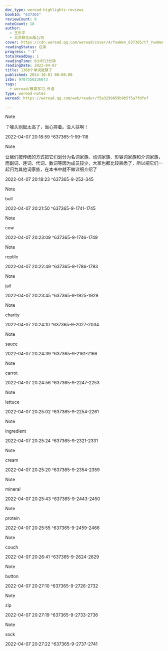 ```yaml
---
doc_type: weread-highlights-reviews
bookId: "637365"
reviewCount: 0
noteCount: 18
author:
  - 王乐平
  - 北京联合出版公司
cover: https://cdn.weread.qq.com/weread/cover/4/YueWen_637365/t7_YueWen_637365.jpg
readingStatus: 在读
progress: "-1"
totalReadDay: 1
readingTime: 0小时13分钟
readingDate: 2022-04-07
title: 1368个单词就够了
published: 2014-10-01 00:00:00
isbn: 9787550236073
tags:
  - weread/教育学习-外语
type: weread-notes
weread: https://weread.qq.com/web/reader/f5a3299059b9b5f5a7fdfef

---
```





> [!NOTE] 
> ？噱头别起太高了，当心摔着。没人扶啊！
> 
> 2022-04-07 20:16:59 ^637365-1-99-118





> [!NOTE] 
> 让我们按传统的方式把它们划分为名词家族、动词家族、形容词家族和介词家族，而副词、连词、代词、数词等因为成员较少，大家也都比较熟悉了，所以把它们一起归为其他词家族，在本书中就不做详细介绍了
> 
> 2022-04-07 20:18:23 ^637365-9-252-345

> [!NOTE] 
> bull
> 
> 2022-04-07 20:21:50 ^637365-9-1741-1745

> [!NOTE] 
> cow
> 
> 2022-04-07 20:23:09 ^637365-9-1746-1749

> [!NOTE] 
> reptile
> 
> 2022-04-07 20:22:49 ^637365-9-1786-1793

> [!NOTE] 
> jail
> 
> 2022-04-07 20:23:45 ^637365-9-1925-1929

> [!NOTE] 
> charity
> 
> 2022-04-07 20:24:10 ^637365-9-2027-2034

> [!NOTE] 
> sauce
> 
> 2022-04-07 20:24:39 ^637365-9-2161-2166

> [!NOTE] 
> carrot
> 
> 2022-04-07 20:24:56 ^637365-9-2247-2253

> [!NOTE] 
> lettuce
> 
> 2022-04-07 20:25:02 ^637365-9-2254-2261

> [!NOTE] 
> ingredient
> 
> 2022-04-07 20:25:24 ^637365-9-2321-2331

> [!NOTE] 
> cream
> 
> 2022-04-07 20:25:20 ^637365-9-2354-2359

> [!NOTE] 
> mineral
> 
> 2022-04-07 20:25:43 ^637365-9-2443-2450

> [!NOTE] 
> protein
> 
> 2022-04-07 20:25:55 ^637365-9-2459-2466

> [!NOTE] 
> couch
> 
> 2022-04-07 20:26:41 ^637365-9-2624-2629

> [!NOTE] 
> button
> 
> 2022-04-07 20:27:10 ^637365-9-2726-2732

> [!NOTE] 
> zip
> 
> 2022-04-07 20:27:19 ^637365-9-2733-2736

> [!NOTE] 
> sock
> 
> 2022-04-07 20:27:22 ^637365-9-2737-2741







